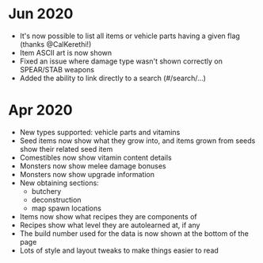 # Jun 2020
- It's now possible to list all items or vehicle parts having a given flag (thanks @CalKerethi!)
- Item ASCII art is now shown
- Fixed an issue where damage type wasn't shown correctly on SPEAR/STAB weapons
- Added the ability to link directly to a search (#/search/...)

# Apr 2020
- New types supported: vehicle parts and vitamins
- Seed items now show what they grow into, and items grown from seeds show
  their related seed item
- Comestibles now show vitamin content details
- Monsters now show melee damage bonuses
- Monsters now show upgrade information
- New obtaining sections:
  - butchery
  - deconstruction
  - map spawn locations
- Items now show what recipes they are components of
- Recipes show what level they are autolearned at, if any
- The build number used for the data is now shown at the bottom of the page
- Lots of style and layout tweaks to make things easier to read
